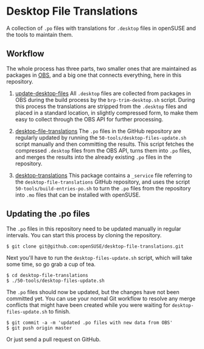 # Desktop File Translations

  A collection of `.po` files with translations for `.desktop` files in openSUSE
  and the tools to maintain them.

## Workflow

  The whole process has three parts, two smaller ones that are maintained
  as packages in [OBS](https://build.opensuse.org/), and a big one that connects
  everything, here in this repository.

  1. [update-desktop-files](https://build.opensuse.org/package/show/openSUSE:Factory/update-desktop-files)
     All `.desktop` files are collected from packages in OBS during the build
     process by the `brp-trim-desktop.sh` script. During this process the
     translations are stripped from the `.desktop` files and placed in a
     standard location, in slightly compressed form, to make them easy to
     collect through the OBS API for further processing.

  2. [desktop-file-translations](https://github.com/openSUSE/desktop-file-translations)
     The `.po` files in the GitHub repository are regularly updated by running
     the `50-tools/desktop-files-update.sh` script manually and then committing
     the results. This script fetches the compressed `.desktop` files from the
     OBS API, turns them into `.po` files, and merges the results into the
     already existing `.po` files in the repository.

  3. [desktop-translations](https://build.opensuse.org/package/show/X11:common:Factory/desktop-translations)
     This package contains a `_service` file referring to the
     `desktop-file-translations` GitHub repository, and uses the script
     `50-tools/build-entries-po.sh` to turn the `.po` files from the repository
     into `.mo` files that can be installed with openSUSE.

## Updating the .po files

The `.po` files in this repository need to be updated manually in regular
intervals. You can start this process by cloning the repository.
```
$ git clone git@github.com:openSUSE/desktop-file-translations.git
```
Next you'll have to run the `desktop-files-update.sh` script, which will take
some time, so go grab a cup of tea.
```
$ cd desktop-file-translations
$ ./50-tools/desktop-files-update.sh
```
The `.po` files should now be updated, but the changes have not been committed
yet. You can use your normal Git workflow to resolve any merge conflicts that
might have been created while you were waiting for `desktop-files-update.sh` to
finish.
```
$ git commit -a -m 'updated .po files with new data from OBS'
$ git push origin master
```
Or just send a pull request on GitHub.

